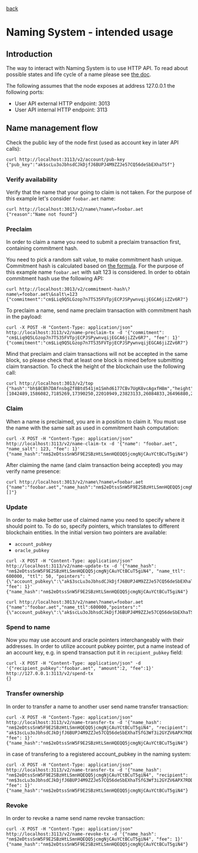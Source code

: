 [back](./README.md)
# Naming System - intended usage

## Introduction

The way to interact with Naming System is to use HTTP API.
To read about possible states and life cycle of a name please see [the doc](/AENS.md).

The following assumes that the node exposes at address 127.0.0.1 the following ports:
* User API external HTTP endpoint: 3013
* User API internal HTTP endpoint: 3113

## Name management flow

Check the public key of the node first (used as account key in later API calls):
```
curl http://localhost:3113/v2/account/pub-key
{"pub_key":"ak$scLu3oJbhsdCJkDjfJ6BUPJ4M9ZZJe57CQ56deSbEXhaTSf"}
```

### Verify availability

Verify that the name that your going to claim is not taken.
For the purpose of this example let's consider `foobar.aet` name:
```
curl http://localhost:3013/v2/name\?name\=foobar.aet
{"reason":"Name not found"}
```

### Preclaim

In order to claim a name you need to submit a preclaim transaction first, containing commitment hash.

You need to pick a random salt value, to make commitment hash unique.
Commitment hash is calculated based on [the formula](/AENS.md#pre-claim).
For the purpose of this example name `foobar.aet` with salt 123 is considered.
In order to obtain commitment hash use the following API:
```
curl http://localhost:3013/v2/commitment-hash\?name\=foobar.aet\&salt\=123
{"commitment":"cm$Liq9Q5LGzop7n7TS35FVTpjECPJSPywnvqijEGCA6jiZZv6R7"}
```

To preclaim a name, send name preclaim transaction with commitment hash in the payload:
```
curl -X POST -H "Content-Type: application/json" http://localhost:3113/v2/name-preclaim-tx -d '{"commitment": "cm$Liq9Q5LGzop7n7TS35FVTpjECPJSPywnvqijEGCA6jiZZv6R7", "fee": 1}'
{"commitment":"cm$Liq9Q5LGzop7n7TS35FVTpjECPJSPywnvqijEGCA6jiZZv6R7"}
```

Mind that preclaim and claim transactions will not be accepted in the same block,
so please check that at least one block is mined before submitting claim transaction.
To check the height of the blockchain use the following call:
```
curl http://localhost:3013/v2/top
{"hash":"bh$8CBh7DAfnsbgZf8Btd541jm1Smhd6177CBv7UgK8vcAgxfH8m","height":17,"nonce":10943666989495949657,"pow":[1042489,1586082,7185269,17390250,22010949,23823133,26084833,26496880,26982374,27985078,29155969,30765562,34280527,36576404,40341757,42010247,48864118,53081230,53085626,58374655,58640182,60230517,63786551,65401252,78883695,80142167,85509843,87676973,91934825,92005073,94576137,100347674,103149860,106024683,109781247,113905034,121009561,124198978,126781361,129629191,131266393,131659086],"prev_hash":"bh$2fDH24kVtC4UuEheXMeSZhqMUoaDyo495iotrCVYv1ES8wH38K","state_hash":"bs$2jVx7kz9Uvp55etQsoJTmKwy2pMAHC2tn5dUt5W2gq99k7UKWp","target":539923902,"time":1517504077312,"txs_hash":"bx$2RLzQbRE1frHPYnPi8peZgBzeUGccV4NtWhDf6tGnn6p3wMSZv","version":5}
```

### Claim

When a name is preclaimed, you are in a position to claim it.
You must use the name with the same salt as used in commitment hash computation:
```
curl -X POST -H "Content-Type: application/json" http://localhost:3113/v2/name-claim-tx -d '{"name": "foobar.aet", "name_salt": 123, "fee": 1}'
{"name_hash":"nm$2eDtssSnW5F9E2SBzHtLSmnHQEQQ5jcmgNjCAuYCtBCuT5giN4"}
```

After claiming the name (and claim transaction being accepted) you may verify name presence:
```
curl http://localhost:3013/v2/name\?name\=foobar.aet
{"name":"foobar.aet","name_hash":"nm$2eDtssSnW5F9E2SBzHtLSmnHQEQQ5jcmgNjCAuYCtBCuT5giN4","name_ttl":0,"pointers":"[]"}
```

### Update

In order to make better use of claimed name you need to specify where it should point to.
To do so, specify pointers, which translates to different blockchain entities.
In the initial version two pointers are available:
* `account_pubkey`
* `oracle_pubkey`

```
curl -X POST -H "Content-Type: application/json" http://localhost:3113/v2/name-update-tx -d '{"name_hash": "nm$2eDtssSnW5F9E2SBzHtLSmnHQEQQ5jcmgNjCAuYCtBCuT5giN4", "name_ttl": 600000, "ttl": 50, "pointers": "{\"account_pubkey\":\"ak$3scLu3oJbhsdCJkDjfJ6BUPJ4M9ZZJe57CQ56deSbEXhaTSfG3Wf3i2GYZV6APX7RDDVk4Weewb7oLePte3H3QdBw4rMZw\"}", "fee": 1}'
{"name_hash":"nm$2eDtssSnW5F9E2SBzHtLSmnHQEQQ5jcmgNjCAuYCtBCuT5giN4"}

curl http://localhost:3013/v2/name\?name\=foobar.aet
{"name":"foobar.aet","name_ttl":600000,"pointers":"{\"account_pubkey\":\"ak$scLu3oJbhsdCJkDjfJ6BUPJ4M9ZZJe57CQ56deSbEXhaTSf\"}"}
```

### Spend to name

Now you may use account and oracle pointers interchangeably with their addresses.
In order to utilize account pubkey pointer, put a name instead of an account key, e.g. in spend transaction put it in `recipient_pubkey` field:
```
curl -X POST -H "Content-Type: application/json" -d '{"recipient_pubkey":"foobar.aet", "amount":2, "fee":1}' http://127.0.0.1:3113/v2/spend-tx
{}
```

### Transfer ownership

In order to transfer a name to another user send name transfer transaction:
```
curl -X POST -H "Content-Type: application/json" http://localhost:3113/v2/name-transfer-tx -d '{"name_hash": "nm$2eDtssSnW5F9E2SBzHtLSmnHQEQQ5jcmgNjCAuYCtBCuT5giN4", "recipient": "ak$3scLu3oJbhsdCJkDjfJ6BUPJ4M9ZZJe57CQ56deSbEXhaTSfG3Wf3i2GYZV6APX7RDDVk4Weewb7oLePte3H3QdBw4rMZw", "fee": 1}'
{"name_hash":"nm$2eDtssSnW5F9E2SBzHtLSmnHQEQQ5jcmgNjCAuYCtBCuT5giN4"}
```
in case of transfering to a registered account_pubkey in the naming system:
```
curl -X POST -H "Content-Type: application/json" http://localhost:3113/v2/name-transfer-tx -d '{"name_hash": "nm$2eDtssSnW5F9E2SBzHtLSmnHQEQQ5jcmgNjCAuYCtBCuT5giN4", "recipient": "nm$3scLu3oJbhsdCJkDjfJ6BUPJ4M9ZZJe57CQ56deSbEXhaTSfG3Wf3i2GYZV6APX7RDDVk4Weewb7oLePte3H3QdBw4rMZw", "fee": 1}'
{"name_hash":"nm$2eDtssSnW5F9E2SBzHtLSmnHQEQQ5jcmgNjCAuYCtBCuT5giN4"}
```

### Revoke

In order to revoke a name send name revoke transaction:
```
curl -X POST -H "Content-Type: application/json" http://localhost:3113/v2/name-revoke-tx -d '{"name_hash": "nm$2eDtssSnW5F9E2SBzHtLSmnHQEQQ5jcmgNjCAuYCtBCuT5giN4", "fee": 1}'
{"name_hash":"nm$2eDtssSnW5F9E2SBzHtLSmnHQEQQ5jcmgNjCAuYCtBCuT5giN4"}
```
